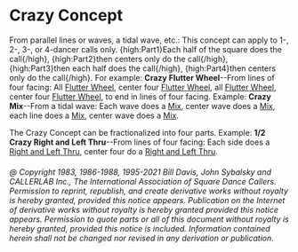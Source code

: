 
# Crazy Concept

From parallel lines or waves, a tidal wave, etc.: This concept can apply to
1-, 2-, 3-, or 4-dancer calls only.
{high:Part1}Each half of the square does the call{/high},
{high:Part2}then centers only do the call{/high},
{high:Part3}then each half does the call{/high},
{high:Part4}then centers only do the call{/high}.
For example: **Crazy Flutter Wheel**--From lines of
four facing: All [Flutter Wheel](../b2/flutterwheel.md), center four
[Flutter Wheel](../b2/flutterwheel.md), 
all [Flutter Wheel](../b2/flutterwheel.md),
center four [Flutter Wheel](../b2/flutterwheel.md), to end in lines of four facing. 
Example: **Crazy Mix**--From a tidal wave: Each wave does a 
[Mix](../a1/mix.md), center wave does a
[Mix](../a1/mix.md),
each line does a [Mix](../a1/mix.md), center wave does a [Mix](../a1/mix.md). 

The Crazy Concept can be fractionalized into four parts. 
Example: **1/2 Crazy Right and Left Thru**--From lines of four facing: Each side does a 
[Right and Left Thru](../b1/right_and_left_thru.md), center four do a 
[Right and Left Thru](../b1/right_and_left_thru.md).

###### @ Copyright 1983, 1986-1988, 1995-2021 Bill Davis, John Sybalsky and CALLERLAB Inc., The International Association of Square Dance Callers. Permission to reprint, republish, and create derivative works without royalty is hereby granted, provided this notice appears. Publication on the Internet of derivative works without royalty is hereby granted provided this notice appears. Permission to quote parts or all of this document without royalty is hereby granted, provided this notice is included. Information contained herein shall not be changed nor revised in any derivation or publication.
